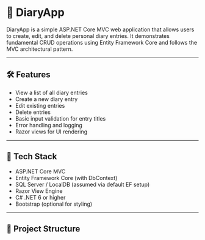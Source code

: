 # 📓 DiaryApp

DiaryApp is a simple ASP.NET Core MVC web application that allows users to create, edit, and delete personal diary entries. It demonstrates fundamental CRUD operations using Entity Framework Core and follows the MVC architectural pattern.

---

## 🛠️ Features

- View a list of all diary entries
- Create a new diary entry
- Edit existing entries
- Delete entries
- Basic input validation for entry titles
- Error handling and logging
- Razor views for UI rendering

---

## 🧰 Tech Stack

- ASP.NET Core MVC
- Entity Framework Core (with DbContext)
- SQL Server / LocalDB (assumed via default EF setup)
- Razor View Engine
- C# .NET 6 or higher
- Bootstrap (optional for styling)

---

## 📂 Project Structure

